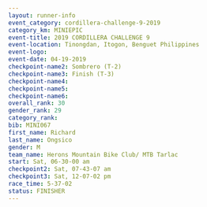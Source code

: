 ```yaml
---
layout: runner-info 
event_category: cordillera-challenge-9-2019 
category_km: MINIEPIC 
event-title: 2019 CORDILLERA CHALLENGE 9 
event-location: Tinongdan, Itogon, Benguet Philippines 
event-logo: 
event-date: 04-19-2019 
checkpoint-name2: Sombrero (T-2) 
checkpoint-name3: Finish (T-3) 
checkpoint-name4: 
checkpoint-name5: 
checkpoint-name6: 
overall_rank: 30
gender_rank: 29
category_rank: 
bib: MINI067
first_name: Richard
last_name: Ongsico
gender: M
team_name: Herons Mountain Bike Club/ MTB Tarlac
start: Sat, 06-30-00 am
checkpoint2: Sat, 07-43-07 am
checkpoint3: Sat, 12-07-02 pm
race_time: 5-37-02
status: FINISHER
---
```

